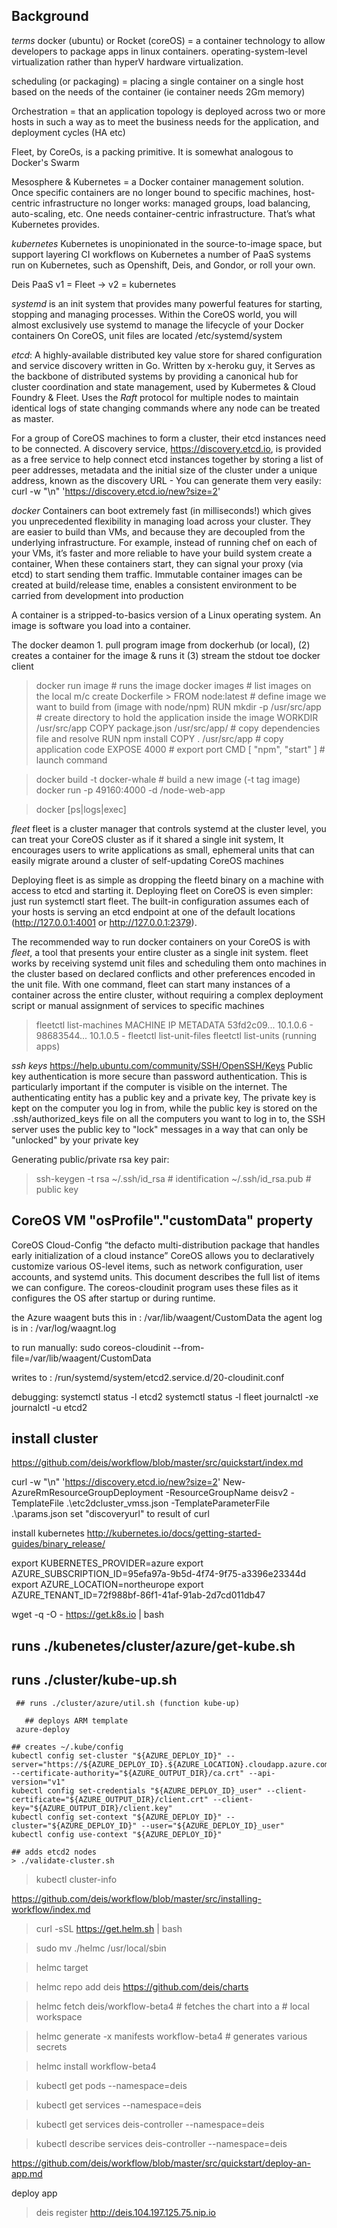 Background
----------

*terms*
docker (ubuntu) or Rocket (coreOS) = a container technology to allow developers to package apps in linux containers. operating-system-level virtualization rather than hyperV hardware virtualization.

scheduling (or packaging) = placing a single container on a single host based on the needs of the container (ie container needs 2Gm memory)

Orchestration =  that an application topology is deployed across two or more hosts in such a way as to meet the business needs for the application, and deployment cycles (HA etc)

Fleet, by CoreOs, is a packing primitive.  It is somewhat analogous to Docker's Swarm

Mesosphere & Kubernetes = a Docker container management solution. Once specific containers are no longer bound to specific machines, host-centric infrastructure no longer works: managed groups, load balancing, auto-scaling, etc. One needs container-centric infrastructure. That’s what Kubernetes provides.

*kubernetes* 
  Kubernetes is unopinionated in the source-to-image space, but support layering CI workflows on Kubernetes 
  a number of PaaS systems run on Kubernetes, such as Openshift, Deis, and Gondor, or roll your own.
  
Deis PaaS v1 = Fleet -> v2 = kubernetes
 
*systemd* is an init system that provides many powerful features for starting, stopping and managing processes. Within the CoreOS world, you will almost exclusively use systemd to manage the lifecycle of your Docker containers
On CoreOS, unit files are located  /etc/systemd/system

*etcd*: A highly-available distributed key value store for shared configuration and service discovery written in Go. Written by x-heroku guy, it Serves as the backbone of distributed systems by providing a canonical hub for cluster coordination and state management, used by Kubermetes & Cloud Foundry & Fleet. Uses the _Raft_ protocol for multiple nodes to maintain identical logs of state changing commands where any node can be treated as master.

For a group of CoreOS machines to form a cluster, their etcd instances need to be connected. A discovery service, https://discovery.etcd.io, is provided as a free service to help connect etcd instances together by storing a list of peer addresses, metadata and the initial size of the cluster under a unique address, known as the discovery URL - You can generate them very easily:
 curl -w "\n" 'https://discovery.etcd.io/new?size=2'
 
 
*docker* Containers can boot extremely fast (in milliseconds!) which gives you unprecedented flexibility in managing load across your cluster. They are easier to build than VMs, and because they are decoupled from the underlying infrastructure. For example, instead of running chef on each of your VMs, it’s faster and more reliable to have your build system create a container, When these containers start, they can signal your proxy (via etcd) to start sending them traffic. Immutable container images can be created at build/release time, enables a consistent environment to be carried from development into production

A container is a stripped-to-basics version of a Linux operating system. An image is software you load into a container.

 The docker deamon 1. pull program image from dockerhub (or local), (2) creates a container for the image & runs it (3) stream the stdout toe docker client
 
 > docker run image # runs the image
 > docker images # list images on the local m/c
 > create Dockerfile > 
    FROM node:latest           # define image we want to build from (image with node/npm)
    RUN mkdir -p /usr/src/app  # create directory to hold the application inside the image
    WORKDIR /usr/src/app
    COPY package.json /usr/src/app/ # copy dependencies file and resolve
    RUN npm install
    COPY . /usr/src/app     # copy application code
    EXPOSE 4000             # export port
    CMD [ "npm", "start" ]  # launch command



 > docker build -t docker-whale # build a new image (-t tag image)
 > docker run -p 49160:4000 -d <your username>/node-web-app
 
 > docker [ps|logs|exec]
 

*fleet* fleet is a cluster manager that controls systemd at the cluster level, you can treat your CoreOS cluster as if it shared a single init system, It encourages users to write applications as small, ephemeral units that can easily migrate around a cluster of self-updating CoreOS machines

Deploying fleet is as simple as dropping the fleetd binary on a machine with access to etcd and starting it. Deploying fleet on CoreOS is even simpler: just run systemctl start fleet.  The built-in configuration assumes each of your hosts is serving an etcd endpoint at one of the default locations (http://127.0.0.1:4001 or http://127.0.0.1:2379). 

The recommended way to run docker containers on your CoreOS is with *fleet*, a tool that presents your entire cluster as a single init system. fleet works by receiving systemd unit files and scheduling them onto machines in the cluster based on declared conflicts and other preferences encoded in the unit file. With one command, fleet can start many instances of a container across the entire cluster, without requiring a complex deployment script or manual assignment of services to specific machines

> fleetctl list-machines
MACHINE         IP              METADATA
53fd2c09...     10.1.0.6        -
98683544...     10.1.0.5        -
> fleetctl list-unit-files
> fleetctl list-units  (running apps)

*ssh keys*
https://help.ubuntu.com/community/SSH/OpenSSH/Keys
Public key authentication is more secure than password authentication. This is particularly important if the computer is visible on the internet.
The authenticating entity has a public key and a private key,  The private key is kept on the computer you log in from, while the public key is stored on the .ssh/authorized_keys file on all the computers you want to log in to, the SSH server uses the public key to "lock" messages in a way that can only be "unlocked" by your private key 

Generating public/private rsa key pair:
> ssh-keygen -t rsa
	~/.ssh/id_rsa # identification
	~/.ssh/id_rsa.pub # public key



 
CoreOS VM "osProfile"."customData" property
--------------------------------------------

CoreOS Cloud-Config “the defacto multi-distribution package that handles early initialization of a cloud instance”
CoreOS allows you to declaratively customize various OS-level items, such as network configuration, user accounts, and systemd units. This document describes the full list of items we can configure. The coreos-cloudinit program uses these files as it configures the OS after startup or during runtime.

the Azure waagent buts this in : /var/lib/waagent/CustomData
the agent log is in : /var/log/waagnt.log

to run manually: sudo coreos-cloudinit --from-file=/var/lib/waagent/CustomData

writes to : /run/systemd/system/etcd2.service.d/20-cloudinit.conf

debugging:
systemctl status -l etcd2
systemctl status -l fleet
journalctl -xe
journalctl -u etcd2



install cluster
---------------


https://github.com/deis/workflow/blob/master/src/quickstart/index.md

curl -w "\n" 'https://discovery.etcd.io/new?size=2'
New-AzureRmResourceGroupDeployment -ResourceGroupName deisv2 -TemplateFile .\etc2dcluster_vmss.json -TemplateParameterFile .\params.json
set "discoveryurl" to result of curl

install kubernetes
http://kubernetes.io/docs/getting-started-guides/binary_release/

export KUBERNETES_PROVIDER=azure
export AZURE_SUBSCRIPTION_ID=95efa97a-9b5d-4f74-9f75-a3396e23344d
export AZURE_LOCATION=northeurope
export AZURE_TENANT_ID=72f988bf-86f1-41af-91ab-2d7cd011db47

wget -q -O - https://get.k8s.io | bash
## runs ./kubenetes/cluster/azure/get-kube.sh
  ## runs ./cluster/kube-up.sh
     ## runs ./cluster/azure/util.sh (function kube-up)
     
       ## deploys ARM template
     azure-deploy

	## creates ~/.kube/config
    kubectl config set-cluster "${AZURE_DEPLOY_ID}" --server="https://${AZURE_DEPLOY_ID}.${AZURE_LOCATION}.cloudapp.azure.com:6443" --certificate-authority="${AZURE_OUTPUT_DIR}/ca.crt" --api-version="v1"
    kubectl config set-credentials "${AZURE_DEPLOY_ID}_user" --client-certificate="${AZURE_OUTPUT_DIR}/client.crt" --client-key="${AZURE_OUTPUT_DIR}/client.key"
    kubectl config set-context "${AZURE_DEPLOY_ID}" --cluster="${AZURE_DEPLOY_ID}" --user="${AZURE_DEPLOY_ID}_user"
    kubectl config use-context "${AZURE_DEPLOY_ID}"

	## adds etcd2 nodes
    > ./validate-cluster.sh    


> kubectl cluster-info


https://github.com/deis/workflow/blob/master/src/installing-workflow/index.md

> curl -sSL https://get.helm.sh | bash

> sudo mv ./helmc /usr/local/sbin

> helmc target

> helmc repo add deis https://github.com/deis/charts

> helmc fetch deis/workflow-beta4             # fetches the chart into a
                                              # local workspace
                                              
> helmc generate -x manifests workflow-beta4  # generates various secrets

> helmc install workflow-beta4  


> kubectl get pods  --namespace=deis

> kubectl get services --namespace=deis

> kubectl get services deis-controller --namespace=deis

> kubectl describe services  deis-controller --namespace=deis


https://github.com/deis/workflow/blob/master/src/quickstart/deploy-an-app.md

deploy app

> deis register http://deis.104.197.125.75.nip.io

